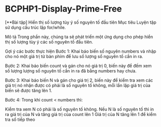 # BCPHP1-Display-Prime-Free

[**Bài tập] Hiển thị số lượng tùy ý số nguyên tố đầu tiên
Mục tiêu
Luyện tập sử dụng cấu trúc lặp for/while.

Mô tả
Trong phần này, chúng ta sẽ phát triển một ứng dụng cho phép hiển thị số lượng tùy ý các số nguyên tố đầu tiên.

Gợi ý các bước thực hiện
Bước 1: Khai báo biến số nguyên numbers và nhập cho nó một giá trị từ bàn phím để lưu số lượng số nguyên tố cần in ra.

Bước 2: Khai báo biến count và gán cho nó giá trị 0, biến này để đếm xem số lượng lượng số nguyên tố cần in ra đã bằng numbers hay chưa.

Bước 3: Khai báo biến N và gán cho giá trị 2, biến này để kiểm tra xem các giá trị nó nhận được có phải là số nguyên tố không, mỗi lần lặp giá trị của biến sẽ được tăng lên 1.

Bước 4: Trong khi count < numbers thì:

Kiểm tra xem N có phải là số nguyên tố không. Nếu N là số nguyên tố thì in ra giá trị của N và tăng giá trị của count lên 1
Giá trị của N tăng lên 1 để kiểm tra số tiếp theo
